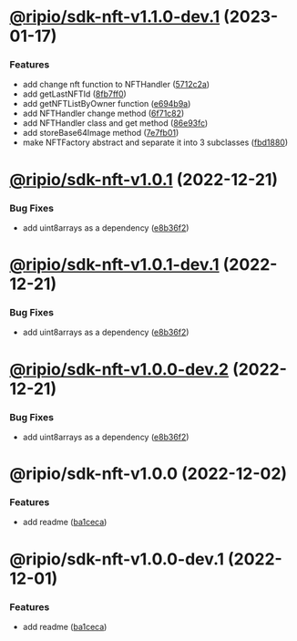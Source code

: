 # [@ripio/sdk-nft-v1.1.0-dev.1](https://github.com/ripio/sdkjs/compare/@ripio/sdk-nft-v1.0.1...@ripio/sdk-nft-v1.1.0-dev.1) (2023-01-17)


### Features

* add change nft function to NFTHandler ([5712c2a](https://github.com/ripio/sdkjs/commit/5712c2ac73e2361b0677379bfac983d3820a75d4))
* add getLastNFTId ([8fb7ff0](https://github.com/ripio/sdkjs/commit/8fb7ff0388d1546e63a8b120fd9845d0a62976bc))
* add getNFTListByOwner function ([e694b9a](https://github.com/ripio/sdkjs/commit/e694b9afa7c38ff14f25da220f5740a3b72d476b))
* add NFTHandler change method ([6f71c82](https://github.com/ripio/sdkjs/commit/6f71c82b214bfbde7e2032ee39f2840465d9dbc5))
* add NFTHandler class and get method ([86e93fc](https://github.com/ripio/sdkjs/commit/86e93fc9f71dfd3dd62e2ef57ce6e4b9fef98f23))
* add storeBase64Image method ([7e7fb01](https://github.com/ripio/sdkjs/commit/7e7fb015e9c8f498c83f9346c63d093356e94ff3))
* make NFTFactory abstract and separate it into 3 subclasses ([fbd1880](https://github.com/ripio/sdkjs/commit/fbd18807e99e93b99ac9e676a86956c34fb0e324))

# [@ripio/sdk-nft-v1.0.1](https://github.com/ripio/sdkjs/compare/@ripio/sdk-nft-v1.0.0...@ripio/sdk-nft-v1.0.1) (2022-12-21)


### Bug Fixes

* add uint8arrays as a dependency ([e8b36f2](https://github.com/ripio/sdkjs/commit/e8b36f2ab60ffc2f0ca4d249082f9ef93d911793))

# [@ripio/sdk-nft-v1.0.1-dev.1](https://github.com/ripio/sdkjs/compare/@ripio/sdk-nft-v1.0.0...@ripio/sdk-nft-v1.0.1-dev.1) (2022-12-21)


### Bug Fixes

* add uint8arrays as a dependency ([e8b36f2](https://github.com/ripio/sdkjs/commit/e8b36f2ab60ffc2f0ca4d249082f9ef93d911793))

# [@ripio/sdk-nft-v1.0.0-dev.2](https://github.com/ripio/sdkjs/compare/@ripio/sdk-nft-v1.0.0-dev.1...@ripio/sdk-nft-v1.0.0-dev.2) (2022-12-21)

### Bug Fixes

- add uint8arrays as a dependency ([e8b36f2](https://github.com/ripio/sdkjs/commit/e8b36f2ab60ffc2f0ca4d249082f9ef93d911793))

# @ripio/sdk-nft-v1.0.0 (2022-12-02)

### Features

- add readme ([ba1ceca](https://github.com/ripio/sdkjs/commit/ba1ceca88498d12c51eafc5051b087d20f28623a))

# @ripio/sdk-nft-v1.0.0-dev.1 (2022-12-01)

### Features

- add readme ([ba1ceca](https://github.com/ripio/sdkjs/commit/ba1ceca88498d12c51eafc5051b087d20f28623a))
